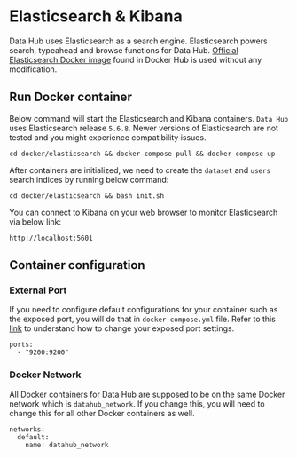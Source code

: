 # Elasticsearch & Kibana

Data Hub uses Elasticsearch as a search engine. Elasticsearch powers search, typeahead and browse functions for Data Hub.
[Official Elasticsearch Docker image](https://hub.docker.com/_/elasticsearch) found in Docker Hub is used without 
any modification.

## Run Docker container
Below command will start the Elasticsearch and Kibana containers. `Data Hub` uses Elasticsearch release `5.6.8`. Newer
versions of Elasticsearch are not tested and you might experience compatibility issues.
```
cd docker/elasticsearch && docker-compose pull && docker-compose up
```
After containers are initialized, we need to create the `dataset` and `users` search indices by running below command:
```
cd docker/elasticsearch && bash init.sh
```
You can connect to Kibana on your web browser to monitor Elasticsearch via below link:
```
http://localhost:5601
```

## Container configuration
### External Port
If you need to configure default configurations for your container such as the exposed port, you will do that in
`docker-compose.yml` file. Refer to this [link](https://docs.docker.com/compose/compose-file/#ports) to understand
how to change your exposed port settings.
```
ports:
  - "9200:9200"
```

### Docker Network
All Docker containers for Data Hub are supposed to be on the same Docker network which is `datahub_network`. 
If you change this, you will need to change this for all other Docker containers as well.
```
networks:
  default:
    name: datahub_network
```